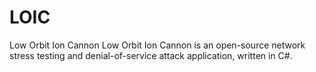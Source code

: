 # LOIC
Low Orbit Ion Cannon
Low Orbit Ion Cannon is an open-source network stress testing and denial-of-service attack application, written in C#.
